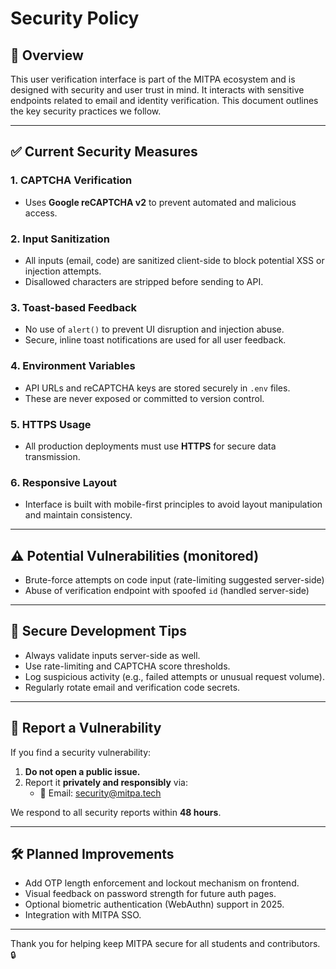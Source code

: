 # Security Policy

## 🔐 Overview

This user verification interface is part of the MITPA ecosystem and is designed with security and user trust in mind. It interacts with sensitive endpoints related to email and identity verification. This document outlines the key security practices we follow.

---

## ✅ Current Security Measures

### 1. **CAPTCHA Verification**
- Uses **Google reCAPTCHA v2** to prevent automated and malicious access.

### 2. **Input Sanitization**
- All inputs (email, code) are sanitized client-side to block potential XSS or injection attempts.
- Disallowed characters are stripped before sending to API.

### 3. **Toast-based Feedback**
- No use of `alert()` to prevent UI disruption and injection abuse.
- Secure, inline toast notifications are used for all user feedback.

### 4. **Environment Variables**
- API URLs and reCAPTCHA keys are stored securely in `.env` files.
- These are never exposed or committed to version control.

### 5. **HTTPS Usage**
- All production deployments must use **HTTPS** for secure data transmission.

### 6. **Responsive Layout**
- Interface is built with mobile-first principles to avoid layout manipulation and maintain consistency.

---

## ⚠️ Potential Vulnerabilities (monitored)

- Brute-force attempts on code input (rate-limiting suggested server-side)
- Abuse of verification endpoint with spoofed `id` (handled server-side)

---

## 🧪 Secure Development Tips

- Always validate inputs server-side as well.
- Use rate-limiting and CAPTCHA score thresholds.
- Log suspicious activity (e.g., failed attempts or unusual request volume).
- Regularly rotate email and verification code secrets.

---

## 🤝 Report a Vulnerability

If you find a security vulnerability:

1. **Do not open a public issue.**
2. Report it **privately and responsibly** via:
    - 📧 Email: security@mitpa.tech

We respond to all security reports within **48 hours**.

---

## 🛠️ Planned Improvements

- Add OTP length enforcement and lockout mechanism on frontend.
- Visual feedback on password strength for future auth pages.
- Optional biometric authentication (WebAuthn) support in 2025.
- Integration with MITPA SSO.

---

Thank you for helping keep MITPA secure for all students and contributors. 🔒